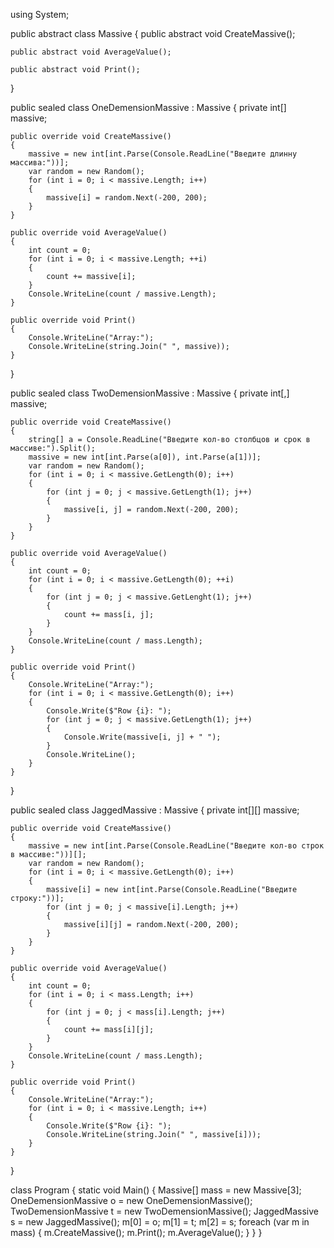 using System;

public abstract class Massive
{
    public abstract void CreateMassive();

    public abstract void AverageValue();

    public abstract void Print();
}

public sealed class OneDemensionMassive : Massive
{
    private int[] massive;

    public override void CreateMassive()
    {
        massive = new int[int.Parse(Console.ReadLine("Введите длинну массива:"))];
        var random = new Random();
        for (int i = 0; i < massive.Length; i++)
        {
            massive[i] = random.Next(-200, 200);
        }
    }

    public override void AverageValue()
    {
        int count = 0;
        for (int i = 0; i < massive.Length; ++i)
        {
            count += massive[i];
        }
        Console.WriteLine(count / massive.Length);
    }

    public override void Print()
    {
        Console.WriteLine("Array:");
        Console.WriteLine(string.Join(" ", massive));
    }
}

public sealed class TwoDemensionMassive : Massive
{
    private int[,] massive;

    public override void CreateMassive()
    {
        string[] a = Console.ReadLine("Введите кол-во столбцов и срок в массиве:").Split();
        massive = new int[int.Parse(a[0]), int.Parse(a[1])];
        var random = new Random();
        for (int i = 0; i < massive.GetLength(0); i++)
        {
            for (int j = 0; j < massive.GetLength(1); j++)
            {
                massive[i, j] = random.Next(-200, 200);
            }
        }
    }

    public override void AverageValue()
    {
        int count = 0;
        for (int i = 0; i < massive.GetLength(0); ++i)
        {
            for (int j = 0; j < massive.GetLenght(1); j++)
            {
                count += mass[i, j];
            }
        }
        Console.WriteLine(count / mass.Length);
    }

    public override void Print()
    {
        Console.WriteLine("Array:");
        for (int i = 0; i < massive.GetLength(0); i++)
        {
            Console.Write($"Row {i}: ");
            for (int j = 0; j < massive.GetLength(1); j++)
            {
                Console.Write(massive[i, j] + " ");
            }
            Console.WriteLine();
        }
    }
}

public sealed class JaggedMassive : Massive
{
    private int[][] massive;

    public override void CreateMassive()
    {
        massive = new int[int.Parse(Console.ReadLine("Введите кол-во строк в массиве:"))][];
        var random = new Random();
        for (int i = 0; i < massive.GetLength(0); i++)
        {
            massive[i] = new int[int.Parse(Console.ReadLine("Введите строку:"))];
            for (int j = 0; j < massive[i].Length; j++)
            {
                massive[i][j] = random.Next(-200, 200);
            }
        }
    }

    public override void AverageValue()
    {
        int count = 0;
        for (int i = 0; i < mass.Length; i++)
        {
            for (int j = 0; j < mass[i].Length; j++)
            {
                count += mass[i][j];
            }
        }
        Console.WriteLine(count / mass.Length);
    }

    public override void Print()
    {
        Console.WriteLine("Array:");
        for (int i = 0; i < massive.Length; i++)
        {
            Console.Write($"Row {i}: ");
            Console.WriteLine(string.Join(" ", massive[i]));
        }
    }
}

class Program
{
    static void Main()
    {
        Massive[] mass = new Massive[3];
        OneDemensionMassive o = new OneDemensionMassive();
        TwoDemensionMassive t = new TwoDemensionMassive();
        JaggedMassive s = new JaggedMassive();
        m[0] = o;
        m[1] = t;
        m[2] = s;
        foreach (var m in mass)
        {
            m.CreateMassive();
            m.Print();
            m.AverageValue();
        }
    }
}

